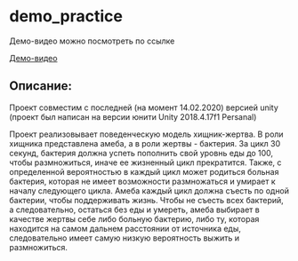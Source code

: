 # demo_practice

Демо-видео можно посмотреть по ссылке

[Демо-видео](https://drive.google.com/file/d/1huXTMVYAX3Ck5k9j_FA5JqbRs2iCtR8k/view?usp=sharing)

## Описание:

Проект совместим с последней (на момент 14.02.2020) версией unity (проект был написан на  версии юнити Unity 2018.4.17f1 Persanal)

Проект реализовывает поведенческую модель хищник-жертва. В роли хищника представлена амеба, 
а в роли жертвы - бактерия. За цикл 30 секунд, бактерия должна успеть пополнить свой уровнь еды до 100, чтобы размножиться, иначе ее жизненный цикл прекратится. 
Также, с определенной вероятностью в каждый цикл может родиться больная бактерия, которая не имеет возможности размножаться и умирает к началу следующего цикла. 
Амеба каждый цикл должна съесть по одной бактерии, чтобы поддерживать жизнь. Чтобы не съесть всех бактерий, а следовательно, остаться без еды и умереть, амеба выбирает в качестве жертвы себе либо больную бактерию, либо ту, 
которая находится на самом дальнем расстоянии от источника еды, следовательно имеет самую низкую вероятность выжить и размножиться. 
